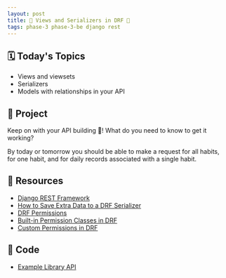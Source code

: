 ```yaml
---
layout: post
title: 🐍 Views and Serializers in DRF 🐍
tags: phase-3 phase-3-be django rest
---
```


## 🗓️ Today's Topics

- Views and viewsets
- Serializers
- Models with relationships in your API

## 🎯 Project

Keep on with your API building 💪! What do you need to know to get it working?

By today or tomorrow you should be able to make a request for all habits, for one habit, and for daily records associated with a single habit.

## 🔖 Resources

- [Django REST Framework](https://www.django-rest-framework.org/)
- [How to Save Extra Data to a DRF Serializer](https://simpleisbetterthancomplex.com/tutorial/2019/04/07/how-to-save-extra-data-to-a-django-rest-framework-serializer.html)
- [DRF Permissions](https://testdriven.io/blog/drf-permissions/)
- [Built-in Permission Classes in DRF](https://testdriven.io/blog/built-in-permission-classes-drf/)
- [Custom Permissions in DRF](https://testdriven.io/blog/custom-permission-classes-drf/)

## 🦉 Code

- [Example Library API](https://github.com/Momentum-Team-8/example-drf-library)

